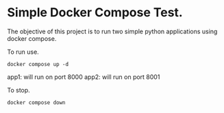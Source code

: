# Simple Docker Compose Test. 

The objective of this project is to run two simple python applications using docker compose.

To run use.

```
docker compose up -d 
```

app1: will run on port 8000
app2: will run on port 8001

To stop.
```
docker compose down
```

